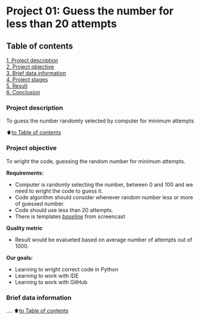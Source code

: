 # Project 01: Guess the number for less than 20 attempts

## Table of contents
[1. Project description](https://github.com/sonics738/DataScience-2022/tree/main/project_v2_homework/README.md#Project-description)  
[2. Project objective](https://github.com/sonics738/DataScience-2022/tree/main/project_v2_homework/README.md#Project-objective)  
[3. Brief data information](https://github.com/sonics738/DataScience-2022/tree/main/project_v2_homework/README.md#Brief-data-information)  
[4. Project stages](https://github.com/sonics738/DataScience-2022/tree/main/project_v2_homework/README.md#Project-stages)  
[5. Result](https://github.com/sonics738/DataScience-2022/tree/main/project_v2_homework/README.md#Result)  
[6. Conclusion](https://github.com/sonics738/DataScience-2022/tree/main/project_v2_homework/README.md#Conclusion)

### Project description
To guess the number randomly selected by computer for minimum attempts

:arrow_up:[to Table of contents](https://github.com/sonics738/DataScience-2022/tree/main/project_v2_homework/README.md#Table-of-contents)

### Project objective
To wright the code, guessing the random number for minimum attempts.

**Requirements:**
- Computer is randomly selecting the number, between 0 and 100 and we need to wright the code to guess it.
- Code algorithm should consider whenever random number less or more of guessed number. 
- Code should use less than 20 attempts. 
- There is templates [*<ins>baseline<ins>*](https://colab.research.google.com/drive/1k2WZD8PWWOYFHrpAJoB2eZw06ID7KnFA) from screencast

**Quality metric**  
- Result would be evalueted based on average number of attempts out of 1000. 

**Our goals:**
- Learning to wright correct code in Python
- Learning to work with IDE
- Learning to work with GitHub
### Brief data information
....
:arrow_up:[to Table of contents](https://github.com/sonics738/DataScience-2022/blob/main/project_0/README.md#Table-of-contents)